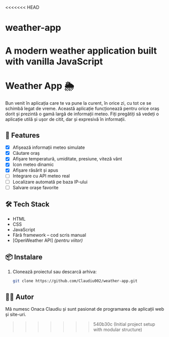 <<<<<<< HEAD
# weather-app
A modern weather application built with vanilla JavaScript
=======
# Weather App 🌦️

Bun venit în aplicația care te va pune la curent, în orice zi, cu tot ce se schimbă legat de vreme. Această aplicație funcționează pentru orice oraș dorit și prezintă o gamă largă de informații meteo. Fiți pregătiți să vedeți o aplicație utilă și ușor de citit, dar și expresivă în informații.

## 🚀 Features

- [x] Afișează informații meteo simulate
- [x] Căutare oraș
- [x] Afișare temperatură, umiditate, presiune, viteză vânt
- [x] Icon meteo dinamic
- [x] Afișare răsărit și apus
- [ ] Integrare cu API meteo real
- [ ] Localizare automată pe baza IP-ului
- [ ] Salvare orașe favorite

## 🛠️ Tech Stack

- HTML
- CSS
- JavaScript
- Fără framework – cod scris manual
- [OpenWeather API] *(pentru viitor)*

## 📦 Instalare

1. Clonează proiectul sau descarcă arhiva:
   ```bash
   git clone https://github.com/Claudiu002/weather-app.git

## 👨‍💻 Autor

Mă numesc Onaca Claudiu și sunt pasionat de programarea de aplicații web și site-uri.
>>>>>>> 540b30c (Initial project setup with modular structure)
